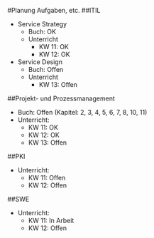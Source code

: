 #Planung Aufgaben, etc.
##ITIL
  * Service Strategy
      * Buch: OK
      * Unterricht
          * KW 11: OK
          * KW 12: OK
  * Service Design
    * Buch: Offen
    * Unterricht
        * KW 13: Offen

##Projekt- und Prozessmanagement
  * Buch: Offen (Kapitel: 2, 3, 4, 5, 6, 7, 8, 10, 11)
  * Unterricht:
      * KW 11: OK
      * KW 12: OK
      * KW 13: Offen

##PKI
  * Unterricht:
      * KW 11: Offen
      * KW 12: Offen

##SWE
  * Unterricht:
      * KW 11: In Arbeit
      * KW 12: Offen
